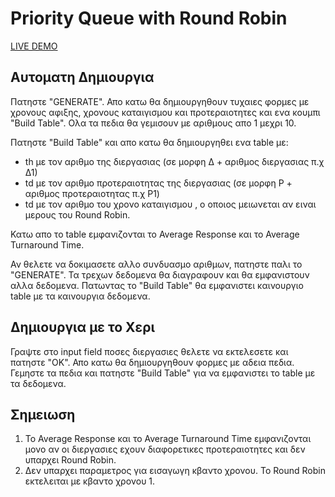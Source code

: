 # Priority Queue with Round Robin

[LIVE DEMO](https://giotsere.github.io/priorityqueuewithroundrobin/)

## Αυτοματη Δημιουργια

Πατηστε "GENERATE". Απο κατω θα δημιουργηθουν τυχαιες φορμες με χρονους αφιξης, χρονους καταιγισμου και προτεραιοτητες και ενα κουμπι "Build Table". Ολα τα πεδια θα γεμισουν με αριθμους απο 1 μεχρι 10. 

Πατηστε "Build Table" και απο κατω θα δημιουργηθει ενα table με: 
- th με τον αριθμο της διεργασιας (σε μορφη Δ + αριθμος διεργασιας π.χ Δ1)
- td με τον αριθμο προτεραιοτητας της διεργασιας (σε μορφη P + αριθμος προτεραιοτητας π.χ P1)
- td με τον αριθμο του χρονο καταιγισμου , ο οποιος μειωνεται αν ειναι μερους του Round Robin.

Κατω απο το table εμφανιζονται το Average Response και το Average Turnaround Time.

Αν θελετε να δοκιμασετε αλλo συνδυασμο αριθμων, πατηστε παλι το "GENERATE". Τα τρεχων δεδομενα θα διαγραφουν και θα εμφανιστουν αλλα δεδομενα. Πατωντας το "Build Table" θα εμφανιστει καινουργιο table με τα καινουργια δεδομενα.

## Δημιουργια με το Χερι

Γραψτε στο input field ποσες διεργασιες θελετε να εκτελεσετε και πατηστε "OK".  Απο κατω θα δημιουργηθουν φορμες με αδεια πεδια. Γεμηστε τα πεδια και πατηστε "Build Table" για να εμφανιστει το table με τα δεδομενα.

## Σημειωση

1. Το Average Response και το Average Turnaround Time εμφανιζονται μονο αν οι διεργασιες εχουν διαφορετικες προτεραιοτητες και δεν υπαρχει Round Robin. 
2. Δεν υπαρχει παραμετρος για εισαγωγη κβαντο χρονου. Το Round Robin εκτελειται με κβαντο χρονου 1.

